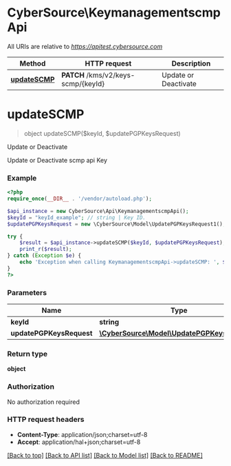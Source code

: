 # CyberSource\KeymanagementscmpApi

All URIs are relative to *https://apitest.cybersource.com*

Method | HTTP request | Description
------------- | ------------- | -------------
[**updateSCMP**](KeymanagementscmpApi.md#updateSCMP) | **PATCH** /kms/v2/keys-scmp/{keyId} | Update or Deactivate


# **updateSCMP**
> object updateSCMP($keyId, $updatePGPKeysRequest)

Update or Deactivate

Update or Deactivate scmp api Key

### Example
```php
<?php
require_once(__DIR__ . '/vendor/autoload.php');

$api_instance = new CyberSource\Api\KeymanagementscmpApi();
$keyId = "keyId_example"; // string | Key ID.
$updatePGPKeysRequest = new \CyberSource\Model\UpdatePGPKeysRequest1(); // \CyberSource\Model\UpdatePGPKeysRequest1 | 

try {
    $result = $api_instance->updateSCMP($keyId, $updatePGPKeysRequest);
    print_r($result);
} catch (Exception $e) {
    echo 'Exception when calling KeymanagementscmpApi->updateSCMP: ', $e->getMessage(), PHP_EOL;
}
?>
```

### Parameters

Name | Type | Description  | Notes
------------- | ------------- | ------------- | -------------
 **keyId** | **string**| Key ID. |
 **updatePGPKeysRequest** | [**\CyberSource\Model\UpdatePGPKeysRequest1**](../Model/UpdatePGPKeysRequest1.md)|  |

### Return type

**object**

### Authorization

No authorization required

### HTTP request headers

 - **Content-Type**: application/json;charset=utf-8
 - **Accept**: application/hal+json;charset=utf-8

[[Back to top]](#) [[Back to API list]](../../README.md#documentation-for-api-endpoints) [[Back to Model list]](../../README.md#documentation-for-models) [[Back to README]](../../README.md)

